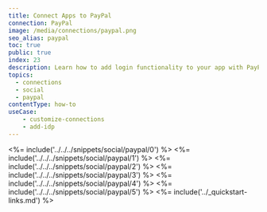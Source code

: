```yaml
---
title: Connect Apps to PayPal
connection: PayPal
image: /media/connections/paypal.png
seo_alias: paypal
toc: true
public: true
index: 23
description: Learn how to add login functionality to your app with PayPal. You will need to generate keys, copy these into your Auth0 settings, and enable the connection.
topics:
  - connections
  - social
  - paypal
contentType: how-to
useCase:
    - customize-connections
    - add-idp
---
```

<%= include('../../../snippets/social/paypal/0') %> 
<%= include('../../../snippets/social/paypal/1') %> 
<%= include('../../../snippets/social/paypal/2') %> 
<%= include('../../../snippets/social/paypal/3') %> 
<%= include('../../../snippets/social/paypal/4') %> 
<%= include('../../../snippets/social/paypal/5') %> 
<%= include('../_quickstart-links.md') %>
